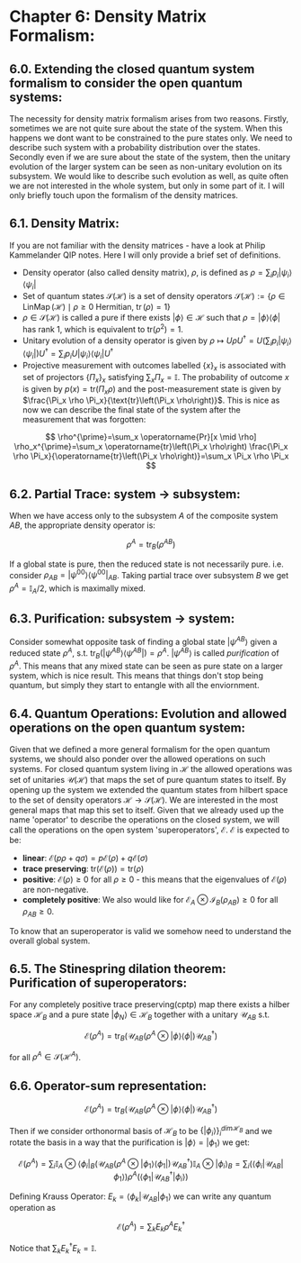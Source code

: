 # Chapter 6: Density Matrix Formalism:

## 6.0. Extending the closed quantum system formalism to consider the open quantum systems:

The necessity for density matrix formalism arises from two reasons. Firstly, sometimes we are not quite sure about the state of the system. When this happens we dont want to be constrained to the pure states only. We need to describe such system with a probability distribution over the states. Secondly even if we are sure about the state of the system, then the unitary evolution of the larger system can be seen as non-unitary evolution on its subsystem. We would like to describe such evolution as well, as quite often we are not interested in the whole system, but only in some part of it. I will only briefly touch upon the formalism of the density matrices.

## 6.1. Density Matrix:

If you are not familiar with the density matrices - have a look at Philip Kammelander QIP notes. Here I will only provide a brief set of definitions. 

- Density operator (also called density matrix), $\rho$, is defined as $\rho = \sum_i p_i \left|\psi_i\right>\left<\psi_i\right|$
- Set of quantum states $\mathcal{S}\left(\mathcal{H}\right)$ is a set of density operators $\mathcal{S}(\mathcal{H}):=\{\rho \in \operatorname{LinMap}(\mathcal{H}) \mid \rho \geq 0 \text { Hermitian, } \operatorname{tr}(\rho)=1\}$
- $\rho \in \mathcal{S}\left(\mathcal{H}\right)$ is called a pure if there exists $\left|\phi\right>\in\mathcal{H}$ such that $\rho = \left|\phi\right>\left<\phi\right|$ has rank 1, which is equivalent to $\text{tr}\left(\rho^2\right)=1$.
- Unitary evolution of a density operator is given by $\rho \mapsto U \rho U^{\dagger}=U\left(\sum_i p_i\left|\psi_i \right> \left<\psi_i\right|\right) U^{\dagger}=\sum_i p_i U\left|\psi_i\right>\left<\psi_i\right| U^{\dagger}$
- Projective measurement with outcomes labelled $\{x\}_x$ is associated with set of projectors $\{\Pi_x\}_x$ satisfying $\sum_x \Pi_x = \mathbb{I}$. The probability of outcome $x$ is given by $p(x) = \text{tr}\left(\Pi_x \rho\right)$ and the post-measurement state is given by $\frac{\Pi_x \rho \Pi_x}{\text{tr}\left(\Pi_x \rho\right)}$. This is nice as now we can describe the final state of the system after the measurement that was forgotten: 

$$
\rho^{\prime}=\sum_x \operatorname{Pr}[x \mid \rho] \rho_x^{\prime}=\sum_x \operatorname{tr}\left(\Pi_x \rho\right) \frac{\Pi_x \rho \Pi_x}{\operatorname{tr}\left(\Pi_x \rho\right)}=\sum_x \Pi_x \rho \Pi_x
$$


## 6.2. Partial Trace: system $\rightarrow$ subsystem: 

When we have access only to the subsystem $A$ of the composite system $AB$, the appropriate density operator is: 

$$
\rho^A = \text{tr}_B\left(\rho^{AB}\right)
$$

If a global state is pure, then the reduced state is not necessarily pure. i.e. consider $\rho_{A B}=\left|\psi^{00} \right>\left< \psi^{00}\right|_{A B}$. Taking partial trace over subsystem $B$ we get $\rho^A = \mathbb{I}_A/2$, which is maximally mixed.

## 6.3. Purification: subsystem $\rightarrow$ system:

Consider somewhat opposite task of finding a global state $\left|\psi^{AB}\right>$ given a reduced state $\rho^A$, s.t. $\text{tr}_B\left(\left|\psi^{AB}\right>\left<\psi^{AB}\right|\right) = \rho^A$. $\left|\psi^{AB}\right>$ is called _purification_ of $\rho^A$. This means that any mixed state can be seen as pure state on a larger system, which is nice result. This means that things don't stop being quantum, but simply they start to entangle with all the enviornment. 

## 6.4. Quantum Operations: Evolution and allowed operations on the open quantum system:

Given that we defined a more general formalism for the open quantum systems, we should also ponder over the allowed operations on such systems. For closed quantum system living in $\mathcal{H}$ the allowed operations was set of unitaries $\mathcal{U}\left(\mathcal{H}\right)$ that maps the set of pure quantum states to itself. By opening up the system we extended the quantum states from hilbert space to the set of density operators $\mathcal{H} \rightarrow \mathcal{S}\left(\mathcal{H}\right)$. We are interested in the most general maps that map this set to itself. Given that we already used up the name 'operator' to describe the operations on the closed system, we will call the operations on the open system 'superoperators', $\mathcal{E}$. $\mathcal{E}$ is expected to be:

- **linear**: $\mathcal{E}(p \rho+q \sigma)=p \mathcal{E}(\rho)+q \mathcal{E}(\sigma)$
- **trace preserving**: $\text{tr}\left(\mathcal{E}(\rho)\right) = \text{tr}(\rho)$
- **positive**: $\mathcal{E}(\rho) \geq 0$ for all $\rho \geq 0$ - this means that the eigenvalues of $\mathcal{E}(\rho)$ are non-negative.
- **completely positive**: We also would like for $\mathcal{E}_A \otimes \mathcal{I}_B\left(\rho_{A B}\right) \geq 0$ for all $\rho_{A B} \geq 0$.

To know that an superoperator is valid we somehow need to understand the overall global system.

## 6.5. The Stinespring dilation theorem: Purification of superoperators:

For any completely positive trace preserving(cptp) map there exists a hilber space $\mathcal{H}_B$ and a pure state $\left|\phi_N\right> \in \mathcal{H}_B$ together with a unitary $\mathcal{U}_{AB}$ s.t. 

$$
\mathcal{E}\left(\rho^A\right) = \text{tr}_B\left(\mathcal{U}_{AB}\left(\rho^A \otimes \left|\phi\right>\left<\phi\right|\right)\mathcal{U}_{AB}^{\dagger}\right)
$$

for all $\rho^A \in \mathcal{S}\left(\mathcal{H}^A\right)$.

## 6.6. Operator-sum representation:


$$
\mathcal{E}\left(\rho^A\right) = \text{tr}_B\left(\mathcal{U}_{AB}\left(\rho^A \otimes \left|\phi\right>\left<\phi\right|\right)\mathcal{U}_{AB}^{\dagger}\right)
$$

Then if we consider orthonormal basis of $\mathcal{H}_B$ to be $\{ \left|\phi_i\right>\}_i^{dim \mathcal{H}_B}$ and we rotate the basis in a way that the purification is $\left|\phi\right> = \left|\phi_1\right>$ we get:

$$
\mathcal{E}\left(\rho^A\right) = \sum_i \mathbb{I}_A \otimes \left<\phi_i\right|_B \left(\mathcal{U}_{AB}\left(\rho^A \otimes \left|\phi_1\right>\left<\phi_1\right|\right)\mathcal{U}_{AB}^{\dagger}\right) \mathbb{I}_A \otimes \left|\phi_i\right>_B = \sum_i \left( \left<\phi_i\right|\mathcal{U}_{AB} \left|\phi_1\right> \right)\rho^A \left(\left<\phi_1\right|\mathcal{U}_{AB}^{\dagger}\left|\phi_i\right>\right)
$$

Defining Krauss Operator: $E_k = \left<\phi_k\right|\mathcal{U}_{AB} \left|\phi_1\right>$ we can write any quantum operation as

$$
\mathcal{E}\left(\rho^A\right) = \sum_k E_k \rho^A E_k^{\dagger}
$$

Notice that $\sum_k E_k^{\dagger} E_k = \mathbb{I}$.

